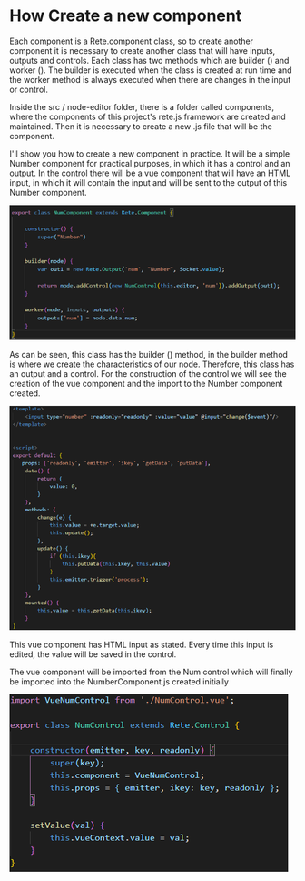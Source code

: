 # How Create a new component

Each component is a Rete.component class, so to create another component it is necessary to create another class that will have inputs, outputs and controls. Each class has two methods which are builder () and worker (). The builder is executed when the class is created at run time and the worker method is always executed when there are changes in the input or control.

Inside the src / node-editor folder, there is a folder called components, where the components of this project's rete.js framework are created and maintained. Then it is necessary to create a new .js file that will be the component.

I'll show you how to create a new component in practice. It will be a simple Number component for practical purposes, in which it has a control and an output. In the control there will be a vue component that will have an HTML input, in which it will contain the input and will be sent to the output of this Number component.

![Number Component](https://github.com/lgsa2/Mapping-Interface/blob/master/doc/images/NumberComponent.png)

As can be seen, this class has the builder () method, in the builder method is where we create the characteristics of our node. Therefore, this class has an output and a control. For the construction of the control we will see the creation of the vue component and the import to the Number component created.

![Vue Component](https://github.com/lgsa2/Mapping-Interface/blob/master/doc/images/NumberVue.png)

This vue component has HTML input as stated. Every time this input is edited, the value will be saved in the control.

The vue component will be imported from the Num control which will finally be imported into the NumberComponent.js created initially

![Num Control](https://github.com/lgsa2/Mapping-Interface/blob/master/doc/images/NumControl.png)

